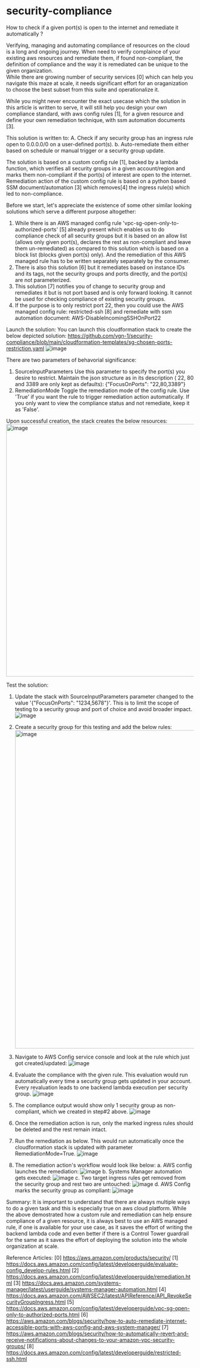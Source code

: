 # security-compliance
How to check if a given port(s) is open to the internet and remediate it automatically ? 

Verifying, managing and automating compliance of resources on the cloud is a long and ongoing journey. When need to verify complaince of your existing aws resources and remediate them, if found non-compliant, the definition of compliance and the way it is remediated can be unique to the given organization.  
While there are growing number of security services [0] which can help you navigate this maze at scale, it needs significant effort for an oraganization to choose the best subset from this suite and operationalize it. 

While you might never encounter the exact usecase which the solution in this article is written to serve, it will still help you design your own compliance standard, with aws config rules [1], for a given resource and define your own remediation technique, with ssm automation documents [3]. 

This solution is written to: 
A. Check if any security group has an ingress rule open to 0.0.0.0/0 on a user-defined port(s).
b. Auto-remediate them either based on schedule or manual trigger or a security group update. 

The solution is based on a custom config rule [1], backed by a lambda function, which verifies all security groups in a given account/region and marks them non-compliant if the port(s) of interest are open to the internet. 
Remediation action of the custom config rule is based on a python based SSM document/automation [3] which removes[4] the ingress rule(s) which led to non-compliance. 

Before we start, let's appreciate the existence of some other similar looking solutions which serve a different purpose altogether:
1. While there is an AWS managed config rule 'vpc-sg-open-only-to-authorized-ports' [5] already present which enables us to do compliance check of all security groups but it is based on an allow list (allows only given port(s), declares the rest as non-compliant and leave them un-remediated) as compared to this solution which is based on a block list (blocks given port(s) only). And the remediation of this AWS managed rule has to be written separately separately by the consumer. 
2. There is also this solution [6] but it remediates based on instance IDs and its tags, not the security groups and ports directly, and the port(s) are not parameterized. 
3. This solution [7] notifies you of change to security group and remediates it but is not port based and is only forward looking. It cannot be used for checking compliance of existing security groups. 
4. If the purpose is to only restrict port 22, then you could use the AWS managed config rule: restricted-ssh [8] and remediate with ssm automation document: AWS-DisableIncomingSSHOnPort22

Launch the solution:
You can launch this cloudformation stack to create the below depicted solution:
https://github.com/vgn-1/security-compliance/blob/main/cloudformation-templates/sg-chosen-ports-restriction.yaml
![image](https://github.com/vgn-1/security-compliance/assets/109327302/2c8a1e83-61f3-4452-9cd2-3da83e7f27ba)


There are two parameters of behavorial significance:
1. SourceInputParameters
Use this parameter to specify the port(s) you desire to restrict. Maintain the json structure as in its description ( 22, 80 and 3389 are only kept as defaults):
{"FocusOnPorts": "22,80,3389"}
2. RemediationMode
Toggle the remediation mode of the config rule. Use 'True' if you want the rule to trigger remediation action automatically. If you only want to view the compliance status and not remediate, keep it as 'False'.

Upon successful creation, the stack creates the below resources:
<img width="679" alt="image" src="https://github.com/vgn-1/security-compliance/assets/109327302/87bb705d-5fd7-4874-9056-49a4a5463d54">


Test the solution:
1. Update the stack with SourceInputParameters parameter changed to the value '{"FocusOnPorts": "1234,5678"}'.
   This is to limit the scope of testing to a security group and port of choice and avoid broader impact. 
   ![image](https://github.com/vgn-1/security-compliance/assets/109327302/45ef7fdb-565f-4cad-b8b1-706b0b16389f)

3. Create a security group for this testing and add the below rules:
   <img width="856" alt="image" src="https://github.com/vgn-1/security-compliance/assets/109327302/87850008-186a-4f09-98af-4f7f8e18a963">

4. Navigate to AWS Config service console and look at the rule which just got created/updated:
![image](https://github.com/vgn-1/security-compliance/assets/109327302/0d5b9797-c790-43ce-a73f-9d45165d081c)


5. Evaluate the compliance with the given rule. This evaluation would run automatically every time a security group gets updated in your account.  Every revaluation leads to one backend lambda execution per security group. 
![image](https://github.com/vgn-1/security-compliance/assets/109327302/2488d616-a5bb-46d8-a977-82d8551f4501)

6. The compliance output would show only 1 security group as non-compliant, which we created in step#2 above.
   ![image](https://github.com/vgn-1/security-compliance/assets/109327302/25d9635c-4c06-4259-a2c8-da7ac0aeb11e)


4. Once the remediation action is run, only the marked ingress rules should be deleted and the rest remain intact.
5. Run the remediation as below. This would run automatically once the cloudformation stack is updated with parameter RemediationMode=True. 
   ![image](https://github.com/vgn-1/security-compliance/assets/109327302/2cf670e3-4b1d-4972-ae78-8e4b39c0680b)

6. The remediation action's workflow would look like below:
   a. AWS config launches the remediation:
     ![image](https://github.com/vgn-1/security-compliance/assets/109327302/3ca2c326-45ed-4193-8f88-c0993d13468a)
   b. Systems Manager automation gets executed:
     ![image](https://github.com/vgn-1/security-compliance/assets/109327302/a775942c-8912-43b4-a5fc-a66b05128bb1)
   c. Two target ingress rules get removed from the security group and rest two are untouched:
     ![image](https://github.com/vgn-1/security-compliance/assets/109327302/3222e147-bd7e-4506-8a59-89c89aef5e57)
   d. AWS Config marks the security group as compliant:
     ![image](https://github.com/vgn-1/security-compliance/assets/109327302/470ca8a7-54e3-4538-904b-2fc2445dc5f4)


Summary:
It is important to understand that there are always multiple ways to do a given task and this is especially true on aws cloud platform. 
While the above demostrated how a custom rule and remediation can help ensure compliance of a given resource, it is always best to use an AWS managed rule, if one is available for your use case, as it saves the effort of writing the backend lambda code and even better if there is a Control Tower guardrail for the same as it saves the effort of deploying the solution into the whole organization at scale. 


Reference Articles:
[0] https://aws.amazon.com/products/security/
[1] https://docs.aws.amazon.com/config/latest/developerguide/evaluate-config_develop-rules.html
[2] https://docs.aws.amazon.com/config/latest/developerguide/remediation.html
[3] https://docs.aws.amazon.com/systems-manager/latest/userguide/systems-manager-automation.html
[4] https://docs.aws.amazon.com/AWSEC2/latest/APIReference/API_RevokeSecurityGroupIngress.html
[5] https://docs.aws.amazon.com/config/latest/developerguide/vpc-sg-open-only-to-authorized-ports.html
[6] https://aws.amazon.com/blogs/security/how-to-auto-remediate-internet-accessible-ports-with-aws-config-and-aws-system-manager/
[7] https://aws.amazon.com/blogs/security/how-to-automatically-revert-and-receive-notifications-about-changes-to-your-amazon-vpc-security-groups/
[8] https://docs.aws.amazon.com/config/latest/developerguide/restricted-ssh.html


